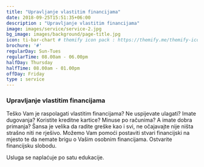 ```yaml
---
title: "Upravljanje vlastitim financijama"
date: 2018-09-25T15:51:35+06:00
description : "Upravljanje vlastitim financijama"
image: images/service/service-2.jpg
bg_image: images/background/page-title.jpg
icon: ti-bar-chart # themify icon pack : https://themify.me/themify-icons
brochure: '#'
regularDay: Sun-Tues
regularTime: 08.00am - 06.00pm
halfDay: Thursday
halfTime: 08.00am - 01.00pm
offDay: Friday
type : service
---
```


### Upravljanje vlastitim financijama

Teško Vam je raspolagati vlastitim financijama?  Ne uspijevate ulagati? Imate dugovanja? Koristite kreditne kartice? Minuse po računima? A imate dobra primanja? Šansa je velika da radite greške kao i svi, ne očajavajte nije ništa strašno niti ne rješivo. Možemo Vam pomoći postaviti stvari financijski na mjesto te da nemate brigu o Vašim osobnim financijama. Ostvarite financijsku slobodu.

Usluga se naplaćuje po satu edukacije.